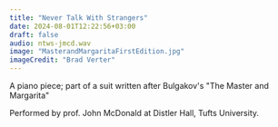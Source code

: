 ```yaml
---
title: "Never Talk With Strangers"
date: 2024-08-01T12:22:56+03:00
draft: false
audio: ntws-jmcd.wav
image: "MasterandMargaritaFirstEdition.jpg"
imageCredit: "Brad Verter"
---
```

A piano piece; part of a suit written after Bulgakov's "The Master and Margarita"
<!--more-->
Performed by prof. John McDonald at Distler Hall, Tufts University.

